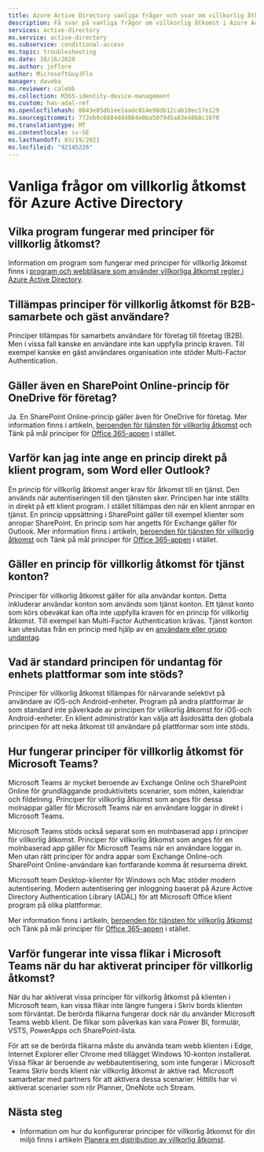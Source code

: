 ```yaml
---
title: Azure Active Directory vanliga frågor och svar om villkorlig åtkomst | Microsoft Docs
description: Få svar på vanliga frågor om villkorlig åtkomst i Azure Active Directory.
services: active-directory
ms.service: active-directory
ms.subservice: conditional-access
ms.topic: troubleshooting
ms.date: 10/16/2020
ms.author: joflore
author: MicrosoftGuyJFlo
manager: daveba
ms.reviewer: calebb
ms.collection: M365-identity-device-management
ms.custom: has-adal-ref
ms.openlocfilehash: 8043e85db1ee1aadc814e98db12cab10ec17e129
ms.sourcegitcommit: 772eb9c6684dd4864e0ba507945a83e48b8c16f0
ms.translationtype: MT
ms.contentlocale: sv-SE
ms.lasthandoff: 03/19/2021
ms.locfileid: "92145226"
---
```

# <a name="azure-active-directory-conditional-access-faqs"></a>Vanliga frågor om villkorlig åtkomst för Azure Active Directory

## <a name="which-applications-work-with-conditional-access-policies"></a>Vilka program fungerar med principer för villkorlig åtkomst?

Information om program som fungerar med principer för villkorlig åtkomst finns i [program och webbläsare som använder villkorliga åtkomst regler i Azure Active Directory](concept-conditional-access-cloud-apps.md).

## <a name="are-conditional-access-policies-enforced-for-b2b-collaboration-and-guest-users"></a>Tillämpas principer för villkorlig åtkomst för B2B-samarbete och gäst användare?

Principer tillämpas för samarbets användare för företag till företag (B2B). Men i vissa fall kanske en användare inte kan uppfylla princip kraven. Till exempel kanske en gäst användares organisation inte stöder Multi-Factor Authentication. 

## <a name="does-a-sharepoint-online-policy-also-apply-to-onedrive-for-business"></a>Gäller även en SharePoint Online-princip för OneDrive för företag?

Ja. En SharePoint Online-princip gäller även för OneDrive för företag. Mer information finns i artikeln, [beroenden för tjänsten för villkorlig åtkomst](service-dependencies.md) och Tänk på mål principer för [Office 365-appen](concept-conditional-access-cloud-apps.md#office-365) i stället.

## <a name="why-cant-i-set-a-policy-directly-on-client-apps-like-word-or-outlook"></a>Varför kan jag inte ange en princip direkt på klient program, som Word eller Outlook?

En princip för villkorlig åtkomst anger krav för åtkomst till en tjänst. Den används när autentiseringen till den tjänsten sker. Principen har inte ställts in direkt på ett klient program. I stället tillämpas den när en klient anropar en tjänst. En princip uppsättning i SharePoint gäller till exempel klienter som anropar SharePoint. En princip som har angetts för Exchange gäller för Outlook. Mer information finns i artikeln, [beroenden för tjänsten för villkorlig åtkomst](service-dependencies.md) och Tänk på mål principer för [Office 365-appen](concept-conditional-access-cloud-apps.md#office-365) i stället.

## <a name="does-a-conditional-access-policy-apply-to-service-accounts"></a>Gäller en princip för villkorlig åtkomst för tjänst konton?

Principer för villkorlig åtkomst gäller för alla användar konton. Detta inkluderar användar konton som används som tjänst konton. Ett tjänst konto som körs obevakat kan ofta inte uppfylla kraven för en princip för villkorlig åtkomst. Till exempel kan Multi-Factor Authentication krävas. Tjänst konton kan uteslutas från en princip med hjälp av en [användare eller grupp undantag](concept-conditional-access-users-groups.md#exclude-users). 

## <a name="what-is-the-default-exclusion-policy-for-unsupported-device-platforms"></a>Vad är standard principen för undantag för enhets plattformar som inte stöds?

Principer för villkorlig åtkomst tillämpas för närvarande selektivt på användare av iOS-och Android-enheter. Program på andra plattformar är som standard inte påverkade av principen för villkorlig åtkomst för iOS-och Android-enheter. En klient administratör kan välja att åsidosätta den globala principen för att neka åtkomst till användare på plattformar som inte stöds.

## <a name="how-do-conditional-access-policies-work-for-microsoft-teams"></a>Hur fungerar principer för villkorlig åtkomst för Microsoft Teams?

Microsoft Teams är mycket beroende av Exchange Online och SharePoint Online för grundläggande produktivitets scenarier, som möten, kalendrar och fildelning. Principer för villkorlig åtkomst som anges för dessa molnappar gäller för Microsoft Teams när en användare loggar in direkt i Microsoft Teams.

Microsoft Teams stöds också separat som en molnbaserad app i principer för villkorlig åtkomst. Principer för villkorlig åtkomst som anges för en molnbaserad app gäller för Microsoft Teams när en användare loggar in. Men utan rätt principer för andra appar som Exchange Online-och SharePoint Online-användare kan fortfarande komma åt resurserna direkt.

Microsoft team Desktop-klienter för Windows och Mac stöder modern autentisering. Modern autentisering ger inloggning baserat på Azure Active Directory Authentication Library (ADAL) för att Microsoft Office klient program på olika plattformar.

Mer information finns i artikeln, [beroenden för tjänsten för villkorlig åtkomst](service-dependencies.md) och Tänk på mål principer för [Office 365-appen](concept-conditional-access-cloud-apps.md#office-365) i stället.

## <a name="why-are-some-tabs-not-working-in-microsoft-teams-after-enabling-conditional-access-policies"></a>Varför fungerar inte vissa flikar i Microsoft Teams när du har aktiverat principer för villkorlig åtkomst?

När du har aktiverat vissa principer för villkorlig åtkomst på klienten i Microsoft team, kan vissa flikar inte längre fungera i Skriv bords klienten som förväntat. De berörda flikarna fungerar dock när du använder Microsoft Teams webb klient. De flikar som påverkas kan vara Power BI, formulär, VSTS, PowerApps och SharePoint-lista.

För att se de berörda flikarna måste du använda team webb klienten i Edge, Internet Explorer eller Chrome med tillägget Windows 10-konton installerat. Vissa flikar är beroende av webbautentisering, som inte fungerar i Microsoft Teams Skriv bords klient när villkorlig åtkomst är aktive rad. Microsoft samarbetar med partners för att aktivera dessa scenarier. Hittills har vi aktiverat scenarier som rör Planner, OneNote och Stream.

## <a name="next-steps"></a>Nästa steg

- Information om hur du konfigurerar principer för villkorlig åtkomst för din miljö finns i artikeln [Planera en distribution av villkorlig åtkomst](plan-conditional-access.md). 
